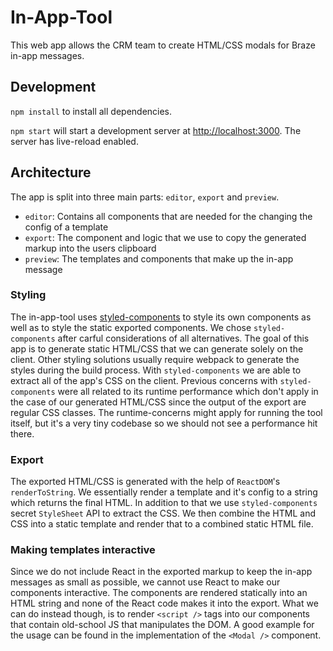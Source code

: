 # In-App-Tool

This web app allows the CRM team to create HTML/CSS modals for Braze in-app messages.

## Development

`npm install` to install all dependencies.

`npm start` will start a development server at [http://localhost:3000](http://localhost:3000). The server has live-reload enabled.

## Architecture

The app is split into three main parts: `editor`, `export` and `preview`.

- `editor`: Contains all components that are needed for the changing the config of a template
- `export`: The component and logic that we use to copy the generated markup into the users clipboard
- `preview`: The templates and components that make up the in-app message

### Styling

The in-app-tool uses [styled-components](https://www.styled-components.com/) to style its own components as well as to style the static exported components. We chose `styled-components` after carful considerations of all alternatives. The goal of this app is to generate static HTML/CSS that we can generate solely on the client. Other styling solutions usually require webpack to generate the styles during the build process. With `styled-components` we are able to extract all of the app's CSS on the client. Previous concerns with `styled-components` were all related to its runtime performance which don't apply in the case of our generated HTML/CSS since the output of the export are regular CSS classes. The runtime-concerns might apply for running the tool itself, but it's a very tiny codebase so we should not see a performance hit there.

### Export

The exported HTML/CSS is generated with the help of `ReactDOM`'s `renderToString`. We essentially render a template and it's config to a string which returns the final HTML. In addition to that we use `styled-components` secret `StyleSheet` API to extract the CSS. We then combine the HTML and CSS into a static template and render that to a combined static HTML file.

### Making templates interactive

Since we do not include React in the exported markup to keep the in-app messages as small as possible, we cannot use React to make our components interactive. The components are rendered statically into an HTML string and none of the React code makes it into the export. What we can do instead though, is to render `<script />` tags into our components that contain old-school JS that manipulates the DOM. A good example for the usage can be found in the implementation of the `<Modal />` component.
